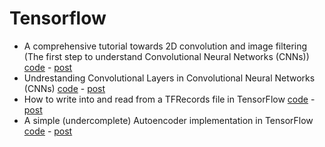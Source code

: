 # Tensorflow

- A comprehensive tutorial towards 2D convolution and image filtering (The first step to understand Convolutional Neural Networks (CNNs)) [code](https://github.com/hadikazemi/Machine-Learning/blob/master/Tensorflow/image_convolution.py) - [post](http://www.machinelearninguru.com/computer_vision/basics/convolution/image_convolution_1.html)
- Undrestanding Convolutional Layers in Convolutional Neural Networks (CNNs) [code](https://github.com/hadikazemi/Machine-Learning/blob/master/Tensorflow/convolution_layer.py) - [post](http://www.machinelearninguru.com//computer_vision/basics/convolution/convolution_layer.html) 
- How to write into and read from a TFRecords file in TensorFlow [code](https://github.com/hadikazemi/Machine-Learning/blob/master/Tensorflow/convolution_layer.py) - [post](http://www.machinelearninguru.com/deep_learning/tensorflow/basics/tfrecord/tfrecord.html)
- A simple (undercomplete) Autoencoder implementation in TensorFlow [code](https://github.com/hadikazemi/Machine-Learning/blob/master/Tensorflow/autoencoder_simple.py) - [post](http://www.machinelearninguru.com//deep_learning/tensorflow/neural_networks/autoencoder/autoencoder.html)
